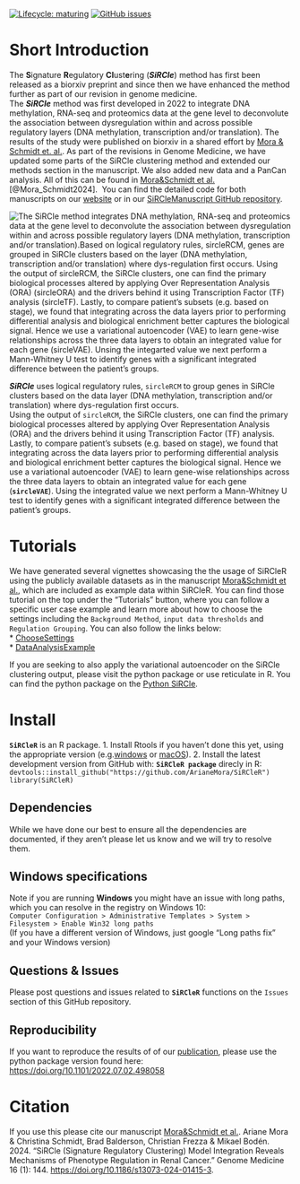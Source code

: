 
<!-- README.md is generated from README.Rmd. Please edit that file -->
<!-- badges: start -->

[![Lifecycle:
maturing](https://img.shields.io/badge/lifecycle-maturing-blue.svg)](https://www.tidyverse.org/lifecycle/#maturing)
[![GitHub
issues](https://img.shields.io/github/issues/ArianeMora/SiRCleR)](https://github.com/ArianeMora/SiRCleR/issues)
<!-- badges: end -->

# Short Introduction

The **S**ignature **R**egulatory **Cl**ust**e**ring (***SiRCle***)
method has first been released as a biorxiv preprint and since then we
have enhanced the method further as part of our revision in genome
medicine.  
The ***SiRCle*** method was first developed in 2022 to integrate DNA
methylation, RNA-seq and proteomics data at the gene level to
deconvolute the association between dysregulation within and across
possible regulatory layers (DNA methylation, transcription and/or
translation). The results of the study were published on biorxiv in a
shared effort by [Mora & Schmidt et.
al.](https://www.biorxiv.org/content/10.1101/2022.07.02.498058v1). As
part of the revisions in Genome Medicine, we have updated some parts of
the SiRCle clustering method and extended our methods section in the
manuscript. We also added new data and a PanCan analysis. All of this
can be found in [Mora&Schmidt et
al.](https://genomemedicine.biomedcentral.com/articles/10.1186/s13073-024-01415-3)
\[@Mora_Schmidt2024\].  You can find the detailed code for both
manuscripts on our
[website](https://arianemora.github.io/SiRCle_multiomics_integration/#)
or in our [SiRCleManuscript GitHub
repository](https://github.com/ArianeMora/SiRCle_multiomics_integration).  
  
![The SiRCle method integrates DNA methylation, RNA-seq and proteomics
data at the gene level to deconvolute the association between
dysregulation within and across possible regulatory layers (DNA
methylation, transcription and/or translation).Based on logical
regulatory rules, `sircleRCM`, genes are grouped in SiRCle clusters
based on the layer (DNA methylation, transcription and/or translation)
where dys-regulation first occurs. Using the output of `sircleRCM`, the
SiRCle clusters, one can find the primary biological processes altered
by applying Over Representation Analysis (ORA) (**`sircleORA`**) and the
drivers behind it using Transcription Factor (TF) analysis
(**`sircleTF`**). Lastly, to compare patient’s subsets (e.g. based on
stage), we found that integrating across the data layers prior to
performing differential analysis and biological enrichment better
captures the biological signal. Hence we use a variational autoencoder
(VAE) to learn gene-wise relationships across the three data layers to
obtain an integrated value for each gene (**`sircleVAE`**). Unsing the
integarted value we next perform a Mann-Whitney U test to identify genes
with a significant integrated difference between the patient’s
groups.](https://www.biorxiv.org/content/biorxiv/early/2022/07/04/2022.07.02.498058/F6.large.jpg?width=800&height=600&carousel=1)  
  
***SiRCle*** uses logical regulatory rules, `sircleRCM` to group genes
in SiRCle clusters based on the data layer (DNA methylation,
transcription and/or translation) where dys-regulation first occurs.  
Using the output of `sircleRCM`, the SiRCle clusters, one can find the
primary biological processes altered by applying Over Representation
Analysis (ORA) and the drivers behind it using Transcription Factor (TF)
analysis.  
Lastly, to compare patient’s subsets (e.g. based on stage), we found
that integrating across the data layers prior to performing differential
analysis and biological enrichment better captures the biological
signal. Hence we use a variational autoencoder (VAE) to learn gene-wise
relationships across the three data layers to obtain an integrated value
for each gene (**`sircleVAE`**). Using the integrated value we next
perform a Mann-Whitney U test to identify genes with a significant
integrated difference between the patient’s groups.  

# Tutorials

We have generated several vignettes showcasing the the usage of SiRCleR
using the publicly available datasets as in the manuscript [Mora&Schmidt
et
al.](https://genomemedicine.biomedcentral.com/articles/10.1186/s13073-024-01415-3),
which are included as example data within SiRCleR. You can find those
tutorial on the top under the “Tutorials” button, where you can follow a
specific user case example and learn more about how to choose the
settings including the `Background Method`, `input data thresholds` and
`Regulation Grouping`. You can also follow the links below:  
\*
[ChooseSettings](https://ArianeMora.github.io/SiRCleR/articles/ChooseSettings.html)  
\*
[DataAnalysisExample](https://ArianeMora.github.io/SiRCleR/articles/DataAnalysisExample.html)  
  
If you are seeking to also apply the variational autoencoder on the
SiRCle clustering output, please visit the python package or use
reticulate in R. You can find the python package on the [Python
SiRCle](https://github.com/ArianeMora/scircm).  

# Install

**`SiRCleR`** is an R package. 1. Install Rtools if you haven’t done
this yet, using the appropriate version
(e.g.[windows](https://cran.r-project.org/bin/windows/Rtools/) or
[macOS](https://cran.r-project.org/bin/macosx/tools/)). 2. Install the
latest development version from GitHub with: **`SiRCleR package`**
direcly in R:
`devtools::install_github("https://github.com/ArianeMora/SiRCleR")     library(SiRCleR)`

## Dependencies

While we have done our best to ensure all the dependencies are
documented, if they aren’t please let us know and we will try to resolve
them.

## Windows specifications

Note if you are running **Windows** you might have an issue with long
paths, which you can resolve in the registry on Windows 10:  
`Computer Configuration > Administrative Templates > System > Filesystem > Enable Win32 long paths`  
(If you have a different version of Windows, just google “Long paths
fix” and your Windows version)

## Questions & Issues

Please post questions and issues related to **`SiRCleR`** functions on
the `Issues` section of this GitHub repository.

## Reproducibility

If you want to reproduce the results of of our
[publication](https://doi.org/10.1101/2022.07.02.498058), please use the
python package version found here:
<https://doi.org/10.1101/2022.07.02.498058>

# Citation

If you use this please cite our manuscript [Mora&Schmidt et
al.](https://genomemedicine.biomedcentral.com/articles/10.1186/s13073-024-01415-3).
Ariane Mora & Christina Schmidt, Brad Balderson, Christian Frezza &
Mikael Bodén. 2024. “SiRCle (Signature Regulatory Clustering) Model
Integration Reveals Mechanisms of Phenotype Regulation in Renal Cancer.”
Genome Medicine 16 (1): 144.
<https://doi.org/10.1186/s13073-024-01415-3>.
